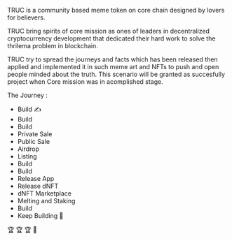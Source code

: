 TRUC is a community based meme token on core chain designed by lovers for believers.

TRUC bring spirits of core mission as ones of leaders in decentralized cryptocurrency development that dedicated their hard work to solve the thrilema problem in blockchain. 

TRUC try to spread the journeys and facts which has been released then applied and implemented it in such meme art and NFTs to push and open people minded about the truth. This scenario will be granted as succesfully project when Core mission was in acomplished stage.


The Journey :
- Build ✍️
- Build
- Build 
- Private Sale
- Public Sale
- Airdrop
- Listing
- Build
- Build
- Release App
- Release dNFT
- dNFT Marketplace
- Melting and Staking
- Build
- Keep Building 🦾

🏆 🏆 🏆 🥇
